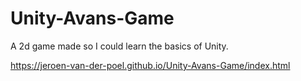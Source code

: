 # Unity-Avans-Game
A 2d game made so I could learn the basics of Unity.

https://jeroen-van-der-poel.github.io/Unity-Avans-Game/index.html
